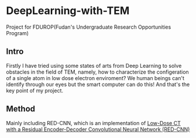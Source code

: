 # DeepLearning-with-TEM
Project for FDUROP(Fudan's Undergraduate Research Opportunities Program)

## Intro
Firstly I have tried using some states of arts from Deep Learning to solve obstacles in the field of TEM, namely, how to characterize the configeration of a single atom in low dose electron enviroment? We human beings can't identify through our eyes but the smart computer can do this! And that's the key point of my project.

## Method
Mainly including RED-CNN, which is an implementation of [Low-Dose CT with a Residual Encoder-Decoder Convolutional Neural Network (RED-CNN)](https://arxiv.org/abs/1702.00288)
